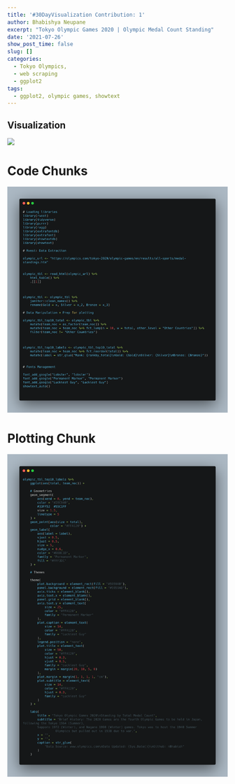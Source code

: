 ```yaml
---
title: '#30DayVisualization Contribution: 1'
author: Bhabishya Neupane
excerpt: "Tokyo Olympic Games 2020 | Olympic Medal Count Standing"
date: '2021-07-26'
show_post_time: false
slug: []
categories: 
  - Tokyo Olympics,
  - web scraping
  - ggplot2
tags:
  - ggplot2, olympic games, showtext
---
```












## Visualization

<img src="{{< blogdown/postref >}}index_files/figure-html/plotting-1.png" width="1920" />

# Code Chunks

![plot1](plot1.png) 
# Plotting Chunk
![plot2](plot2.png)


